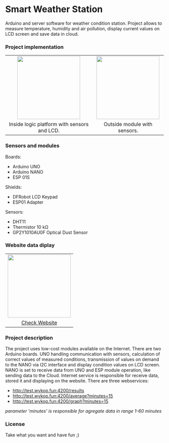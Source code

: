 # Smart Weather Station

Arduino and server software for weather condition station. Project allows to measure temperature, humidity and air pollution, display current values on LCD screen and save data in cloud.

### Project implementation
<table>
    <tr>
        <td align="center"><img src="https://github.com/jakubx6/smart_weather/blob/main/img/inside.jpg" width=200></td>
        <td align="center"><img  src="https://github.com/jakubx6/smart_weather/blob/main/img/outside.jpg" width=200></td>
    </tr>
    <tr>
        <td style="text-align: center">Inside logic platform with sensors and LCD.</a></td>
        <td style="text-align: center">Outside module with sensors.</a></td>
    </tr>
</table>

### Sensors and modules

Boards:
- Arduino UNO
- Arduino NANO
- ESP 01S

Shields:
- DFRobot LCD Keypad
- ESP01 Adapter

Sensors:
- DHT11
- Thermistor 10 kΩ
- GP2Y1010AU0F Optical Dust Sensor

### Website data diplay
<table>
    <tr>
        <td align="center"><img src="https://github.com/jakubx6/smart_weather/blob/main/img/website.jpg" width=200></td>
    </tr>
    <tr>
        <td style="text-align: center"><a href="http://sympozjonlab.fun:4200/graph?minutes=15">Check Website</a></td>
    </tr>
</table>

### Project description
The project uses low-cost modules available on the Internet. There are two Arduino boards. UNO handling communication with sensors, calculation of correct values of measured conditions, transmission of values on demand to the NANO via I2C interface and display condition values on LCD screen. NANO is set to receive data from UNO and ESP module operation, like sending data to the Cloud. Internet service is responsible for receive data, stored it and displaying on the website. There are three webservices:
- http://test.wykop.fun:4200/results
- http://test.wykop.fun:4200/average?minutes=15
- http://test.wykop.fun:4200/graph?minutes=15

*parameter 'minutes' is responsible for agregate data in range 1-60 minutes*

### License
Take what you want and have fun ;)
